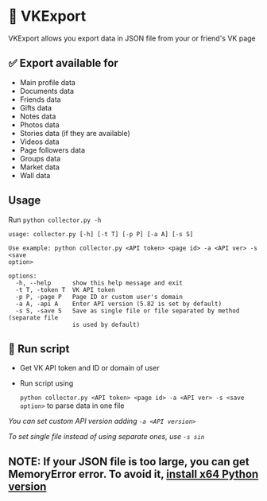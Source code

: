 # 📄 VKExport

VKExport allows you export data in JSON file from your or friend's VK page

## ✅ Export available for
* Main profile data
* Documents  data
* Friends data
* Gifts data
* Notes data
* Photos data
* Stories data (if they are available)
* Videos data
* Page followers data
* Groups data
* Market data
* Wall data

## Usage
Run `python collector.py -h`

```
usage: collector.py [-h] [-t T] [-p P] [-a A] [-s S]

Use example: python collector.py <API token> <page id> -a <API ver> -s <save
option>

options:
  -h, --help      show this help message and exit
  -t T, -token T  VK API token
  -p P, -page P   Page ID or custom user's domain
  -a A, -api A    Enter API version (5.82 is set by default)
  -s S, -save S   Save as single file or file separated by method (separate file
                  is used by default)
```

## 🔌 Run script
* Get VK API token and ID or domain of user
* Run script using 
  
    `python collector.py <API token> <page id> -a <API ver> -s <save option>` to parse data in one file

*You can set custom API version adding `-a <API version>`*

*To set single file instead of using separate ones, use  `-s sin`*

## NOTE: If your JSON file is too large, you can get MemoryError error. To avoid it, [install x64 Python version](https://stackoverflow.com/a/37726090)
